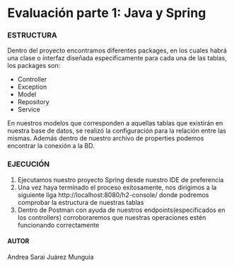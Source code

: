 # Evaluación parte 1: Java y Spring
### ESTRUCTURA
Dentro del proyecto encontramos diferentes packages, en los cuales habrá una clase o interfaz diseñada especificamente para cada una de las tablas, los packages son: 
* Controller
* Exception
* Model
* Repository
* Service

En nuestros modelos que corresponden a aquellas tablas que existirán en nuestra base de datos, se realizó la configuración para la relación entre las mismas. Además dentro de nuestro archivo de properties podemos encontrar la conexión a la BD.

### EJECUCIÓN
1. Ejecutamos nuestro proyecto Spring desde nuestro IDE de preferencia
2. Una vez haya terminado el proceso exitosamente, nos dirigimos a la siguiente liga http://localhost:8080/h2-console/ donde podremos comprobar la estructura de nuestras tablas
3. Dentro de Postman con ayuda de nuestros endpoints(especificados en los controllers) corroboraremos que nuestras operaciones estén funcionando correctamente

#### AUTOR
Andrea Sarai Juárez Munguia
